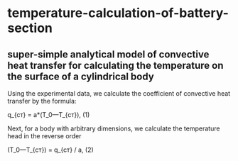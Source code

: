 # temperature-calculation-of-battery-section
## super-simple analytical model of convective heat transfer for calculating the temperature on the surface of a cylindrical body

Using the experimental data, we calculate the coefficient of convective heat transfer by the formula:

q_{cт} = a*(Т_0—Т_{ст}), (1)

Next, for a body with arbitrary dimensions, we calculate the temperature head in the reverse order

(Т_0—Т_{ст}) = q_{cт} / a, (2)
